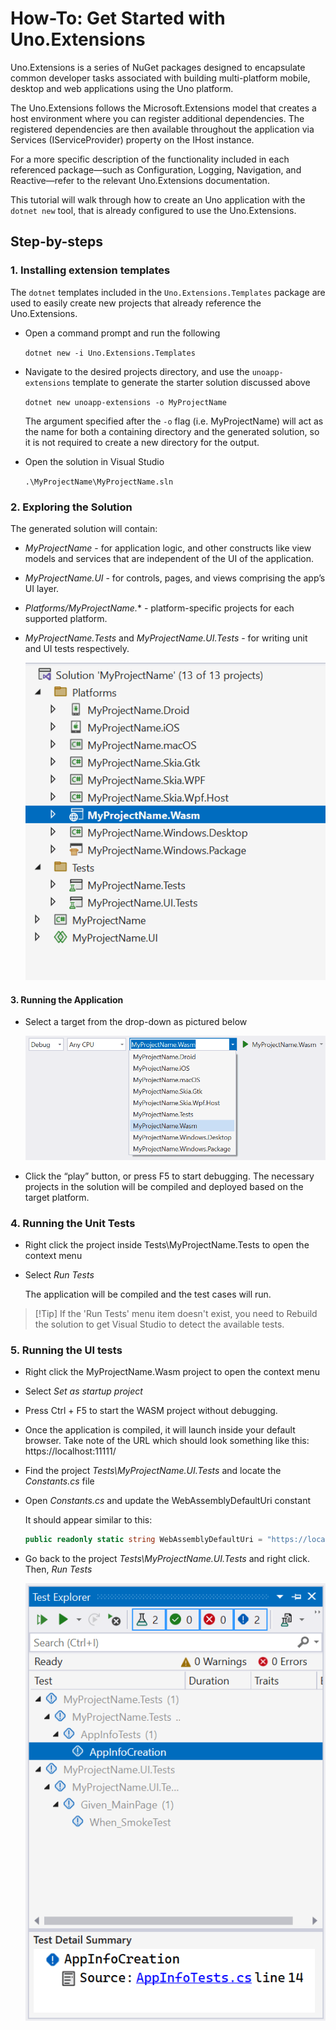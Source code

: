 # How-To: Get Started with Uno.Extensions

Uno.Extensions is a series of NuGet packages designed to encapsulate common developer tasks associated with building multi-platform mobile, desktop and web applications using the Uno platform.

The Uno.Extensions follows the Microsoft.Extensions model that creates a host environment where you can register additional dependencies. The registered dependencies are then available throughout the application via Services (IServiceProvider) property on the IHost instance.

For a more specific description of the functionality included in each referenced package—such as
Configuration, Logging, Navigation, and
Reactive—refer to the relevant Uno.Extensions documentation.

This tutorial will walk through how to create an Uno application with the `dotnet new` tool, that is already configured to use the Uno.Extensions.

## Step-by-steps

### 1. Installing extension templates

The `dotnet` templates included in the `Uno.Extensions.Templates` package are used to easily create new projects that already reference the Uno.Extensions.

* Open a command prompt and run the following

    `dotnet new -i Uno.Extensions.Templates`

* Navigate to the desired projects directory, and use the `unoapp-extensions` template to generate the starter solution discussed above

    `dotnet new unoapp-extensions -o MyProjectName`

    The argument specified after the `-o` flag (i.e. MyProjectName) will act as the name for both a containing directory and the generated solution, so it is not required to create a new directory for the output.

* Open the solution in Visual Studio

    `.\MyProjectName\MyProjectName.sln`

### 2. Exploring the Solution

The generated solution will contain:

* *MyProjectName* - for application logic, and other constructs like view models and services that are independent of the UI of the application.
* *MyProjectName.UI* - for controls, pages, and views comprising the app’s UI layer.
* *Platforms/MyProjectName.** - platform-specific projects for each supported platform.
* *MyProjectName.Tests* and *MyProjectName.UI.Tests* - for writing unit and UI tests respectively.

    ![The structure of the generated solution](./images/ProjectStructure-min.png)

#### 3. Running the Application

* Select a target from the drop-down as pictured below

    ![A screenshot of the generated targets](./images/GeneratedTargets-min.png)

* Click the “play” button, or press F5 to start debugging. The necessary projects in the solution will be compiled and deployed based on the target platform.

### 4. Running the Unit Tests

* Right click the project inside Tests\\MyProjectName.Tests to open the context menu

* Select *Run Tests*

    The application will be compiled and the test cases will run.

> [!Tip] If the 'Run Tests' menu item doesn't exist, you need to Rebuild the solution to get Visual Studio to detect the available tests.

### 5. Running the UI tests

* Right click the MyProjectName.Wasm project to open the context menu

* Select *Set as startup project*

* Press Ctrl + F5 to start the WASM project without debugging.

* Once the application is compiled, it will launch inside your default browser. Take note of the URL which should look something like this: https://localhost:11111/

* Find the project *Tests\\MyProjectName.UI.Tests* and locate the *Constants.cs* file

* Open *Constants.cs* and update the WebAssemblyDefaultUri constant

    It should appear similar to this:

    ```cs
    public readonly static string WebAssemblyDefaultUri = "https://localhost:11111/";
    ```

* Go back to the project *Tests\\MyProjectName.UI.Tests* and right click. Then, *Run Tests*

    ![Test Explorer in VS](./images/TestExplorer-min.png)
